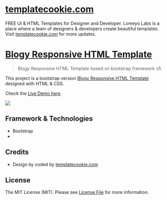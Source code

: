 # [templatecookie.com](https://templatecookie.com)
FREE UI & HTML Templates for Designer and Developer. Lomeyo Labs is a place where a team of designers & developers create beautiful templates. Visit [templatecookie.com](https://templatecookie.com) for more updates.

# [Blogy Responsive HTML Template]([https://templatecookie.com](https://blogy-modern-blog.netlify.app/))

> Blogy Responsive HTML Template based on bootstrap framework v5.

This project is a bootstrap version [Blogy Responsive HTML Template](https://blogy-modern-blog.netlify.app/) designed with HTML & CSS.

Check the [Live Demo here](https://blogy-modern-blog.netlify.app/).

![](dist/images/screenshot.jpeg)

## Framework & Technologies 
- Bootstrap
- 

## Credits
- Design by coded by [templatecookie.com](https://templatecookie.com)

## License
The MIT License (MIT). Please see [License File](LICENSE.md) for more information.
